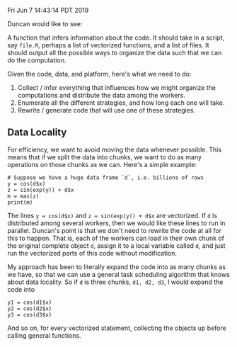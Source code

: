 Fri Jun  7 14:43:14 PDT 2019

Duncan would like to see:

A function that infers information about the code.
It should take in a script, say `file.R`, perhaps a list of vectorized functions, and a list of files.
It should output all the possible ways to organize the data such that we can do the computation.

Given the code, data, and platform, here's what we need to do:

1. Collect / infer everything that influences how we might organize the computations and distribute the data among the workers.
2. Enumerate all the different strategies, and how long each one will take.
3. Rewrite / generate code that will use one of these strategies.


## Data Locality

For efficiency, we want to avoid moving the data whenever possible.
This means that if we split the data into chunks, we want to do as many operations on those chunks as we can.
Here's a simple example:
```{r}
# Suppose we have a huge data frame `d`, i.e. billions of rows
y = cos(d$x)
z = sin(exp(y)) + d$x
m = max(z)
print(m)
```

The lines `y = cos(d$x)` and `z = sin(exp(y)) + d$x` are vectorized.
If `d` is distributed among several workers, then we would like these lines to run in parallel.
Duncan's point is that we don't need to rewrite the code at all for this to happen.
That is, each of the workers can load in their own chunk of the original complete object `d`, assign it to a local variable called `d`, and just run the vectorized parts of this code without modification.

My approach has been to literally expand the code into as many chunks as we have, so that we can use a general task scheduling algorithm that knows about data locality.
So if `d` is three chunks, `d1, d2, d3`, I would expand the code into
```{r}
y1 = cos(d1$x)
y2 = cos(d2$x)
y3 = cos(d3$x)
```
And so on, for every vectorized statement, collecting the objects up before calling general functions.
